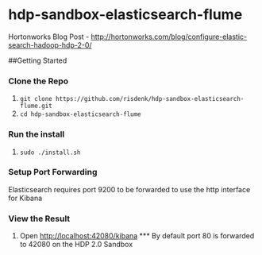 # hdp-sandbox-elasticsearch-flume
Hortonworks Blog Post - http://hortonworks.com/blog/configure-elastic-search-hadoop-hdp-2-0/

##Getting Started
### Clone the Repo
1. `git clone https://github.com/risdenk/hdp-sandbox-elasticsearch-flume.git`
2. `cd hdp-sandbox-elasticsearch-flume`

### Run the install
1. `sudo ./install.sh`

### Setup Port Forwarding
Elasticsearch requires port 9200 to be forwarded to use the http interface for Kibana

### View the Result
1. Open [http://localhost:42080/kibana](http://localhost:42080/kibana)
*** By default port 80 is forwarded to 42080 on the HDP 2.0 Sandbox
